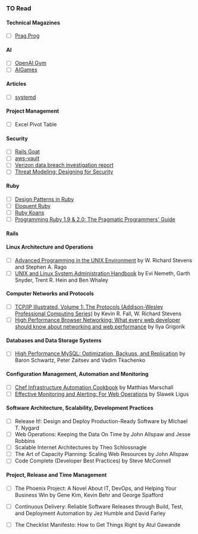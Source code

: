 ### TO Read

#### Technical Magazines
* [ ] [Prag Prog](https://pragprog.com/magazines)

#### AI
* [ ] [OpenAI Gym](https://gym.openai.com/)
* [ ] [AIGames](http://theaigames.com/)

#### Articles
* [ ] [systemd](http://0pointer.de/blog/projects/systemd-for-admins-1.html)


#### Project Management
* [ ] Excel Pivot Table

#### Security
* [ ] [Rails Goat](https://github.com/OWASP/railsgoat)
* [ ] [aws-vault](https://github.com/99designs/aws-vault)
* [ ] [Verizon data breach investigation report](http://www.verizonenterprise.com/resources/reports/rp_DBIR_2016_Report_en_xg.pdf)
* [ ] [Threat Modeling: Designing for Security](http://www.amazon.com/Threat-Modeling-Designing-Adam-Shostack/dp/1118809998/ref=sr_1_1?ie=UTF8&qid=1462122022&sr=8-1&keywords=threat+modeling)

#### Ruby
* [ ] [Design Patterns in Ruby](http://www.amazon.com/Design-Patterns-Ruby-Russ-Olsen/dp/0321490452)
* [ ] [Eloquent Ruby](http://www.amazon.com/Eloquent-Ruby-Addison-Wesley-Professional-ebook/dp/B004MMEJ36/ref=mt_kindle?_encoding=UTF8&me=)
* [ ] [Ruby Koans](http://rubykoans.com/)
* [ ] [Programming Ruby 1.9 & 2.0: The Pragmatic Programmers' Guide](http://www.amazon.com/Programming-Ruby-1-9-2-0-Programmers/dp/1937785491/ref=sr_1_1?ie=UTF8&qid=1461533650&sr=8-1&keywords=programming+ruby)
 
#### Rails

#### Linux Architecture and Operations
* [ ] [Advanced Programming in the UNIX Environment](http://www.amazon.com/gp/product/0321637739/ref=as_li_ss_tl?ie=UTF8&camp=1789&creative=390957&creativeASIN=0321637739&linkCode=as2&tag=techops-20) by W. Richard Stevens and Stephen A. Rago
* [ ] [UNIX and Linux System Administration Handbook](http://www.amazon.com/gp/product/0131480057/ref=as_li_ss_tl?ie=UTF8&camp=1789&creative=390957&creativeASIN=0131480057&linkCode=as2&tag=techops-20) by Evi Nemeth, Garth Snyder, Trent R. Hein and Ben Whaley

#### Computer Networks and Protocols
* [ ] [TCP/IP Illustrated, Volume 1: The Protocols (Addison-Wesley Professional Computing Series)](http://www.amazon.com/gp/product/B00666M52S/ref=as_li_tl?ie=UTF8&camp=1789&creative=390957&creativeASIN=B00666M52S&linkCode=as2&tag=kovyrin-20&linkId=FJ43ARZJ5MCZKMXY) by Kevin R. Fall, W. Richard Stevens
* [ ] [High Performance Browser Networking: What every web developer should know about networking and web performance](http://www.amazon.com/gp/product/B00FM0OC4S/ref=as_li_tl?ie=UTF8&camp=1789&creative=390957&creativeASIN=B00FM0OC4S&linkCode=as2&tag=kovyrin-20&linkId=LSGVB4XDWHJUJNJV) by Ilya Grigorik

#### Databases and Data Storage Systems
* [ ] [High Performance MySQL: Optimization, Backups, and Replication](http://www.amazon.com/High-Performance-MySQL-Optimization-Replication-ebook/dp/B007I8S1TY) by Baron Schwartz, Peter Zaitsev and Vadim Tkachenko

#### Configuration Management, Automation and Monitoring
* [ ] [Chef Infrastructure Automation Cookbook](http://www.amazon.com/gp/product/B00YJ64GEW/ref=as_li_tl?ie=UTF8&camp=1789&creative=390957&creativeASIN=B00YJ64GEW&linkCode=as2&tag=kovyrin-20&linkId=NI5XW4FOCIL5JQXN) by Matthias Marschall
* [ ] [Effective Monitoring and Alerting: For Web Operations](http://www.amazon.com/gp/product/B00ADVPNNK/ref=as_li_tl?ie=UTF8&camp=1789&creative=390957&creativeASIN=B00ADVPNNK&linkCode=as2&tag=kovyrin-20&linkId=BR4KVGNZ3AXHIPDD) by Slawek Ligus

#### Software Architecture, Scalability, Development Practices
* [ ] Release It!: Design and Deploy Production-Ready Software by Michael T. Nygard
* [ ] Web Operations: Keeping the Data On Time by John Allspaw and Jesse Robbins
* [ ] Scalable Internet Architectures by Theo Schlossnagle
* [ ] The Art of Capacity Planning: Scaling Web Resources by John Allspaw
* [ ] Code Complete (Developer Best Practices) by Steve McConnell

#### Project, Release and Time Management
* [ ] The Phoenix Project: A Novel About IT, DevOps, and Helping Your Business Win by Gene Kim, Kevin Behr and George Spafford
* [ ] Continuous Delivery: Reliable Software Releases through Build, Test, and Deployment Automation by Jez Humble and David Farley
* [ ] The Checklist Manifesto: How to Get Things Right by Atul Gawande

 

